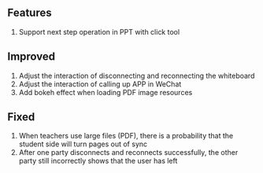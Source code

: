 ## Features

1. Support next step operation in PPT with click tool

## Improved

1. Adjust the interaction of disconnecting and reconnecting the whiteboard
2. Adjust the interaction of calling up APP in WeChat
3. Add bokeh effect when loading PDF image resources

## Fixed

1. When teachers use large files (PDF), there is a probability that the student side will turn pages out of sync
2. After one party disconnects and reconnects successfully, the other party still incorrectly shows that the user has left
